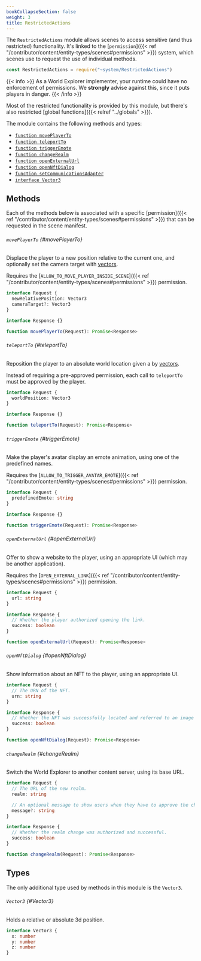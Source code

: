 ```yaml
---
bookCollapseSection: false
weight: 3
title: RestrictedActions
---
```


The `RestrictedActions` module allows scenes to access sensitive (and thus restricted) functionality. It's linked to the [`permission`]({{< ref "/contributor/content/entity-types/scenes#permissions" >}}) system, which scenes use to request the use of individual methods.

```ts
const RestrictedActions = require("~system/RestrictedActions")
```

{{< info >}}
As a World Explorer implementer, your runtime could have no enforcement of permissions. We **strongly** advise against this, since it puts players in danger.
{{< /info >}}

Most of the restricted functionality is provided by this module, but there's also restricted [global functions]({{< relref "../globals" >}}).

The module contains the following methods and types:

* [`function movePlayerTo`](#movePlayerTo)
* [`function teleportTo`](#teleportTo)
* [`function triggerEmote`](#triggerEmote)
* [`function changeRealm`](#changeRealm)
* [`function openExternalUrl`](#openExternalUrl)
* [`function openNftDialog`](#openNftDialog)
* [`function setCommunicationsAdapter`](#setCommunicationsAdapter)
* [`interface Vector3`](#Vector3)


## Methods

Each of the methods below is associated with a specific [permission]({{< ref "/contributor/content/entity-types/scenes#permissions" >}}) that can be requested in the scene manifest.

###### `movePlayerTo` {#movePlayerTo}

Displace the player to a new position relative to the current one, and optionally set the camera target with [vectors](#Vector3).

Requires the [`ALLOW_TO_MOVE_PLAYER_INSIDE_SCENE`]({{< ref "/contributor/content/entity-types/scenes#permissions" >}}) permission.

```ts
interface Request {
  newRelativePosition: Vector3
  cameraTarget?: Vector3
}

interface Response {}

function movePlayerTo(Request): Promise<Response>
```

###### `teleportTo` {#teleportTo}

Reposition the player to an absolute world location given a by [vectors](#Vector3).

Instead of requiring a pre-approved permission, each call to `teleportTo` must be approved by the player.

```ts
interface Request {
  worldPosition: Vector3
}

interface Response {}

function teleportTo(Request): Promise<Response>
```

###### `triggerEmote` {#triggerEmote}

Make the player's avatar display an emote animation, using one of the predefined names.

Requires the [`ALLOW_TO_TRIGGER_AVATAR_EMOTE`]({{< ref "/contributor/content/entity-types/scenes#permissions" >}}) permission.

```ts
interface Request {
  predefinedEmote: string
}

interface Response {}

function triggerEmote(Request): Promise<Response>
```

###### `openExternalUrl` {#openExternalUrl}

Offer to show a website to the player, using an appropriate UI (which may be another application).

Requires the [`OPEN_EXTERNAL_LINK`]({{< ref "/contributor/content/entity-types/scenes#permissions" >}}) permission.

```ts
interface Request {
  url: string
}

interface Response {
  // Whether the player authorized opening the link.
  success: boolean
}

function openExternalUrl(Request): Promise<Response>
```

###### `openNftDialog` {#openNftDialog}

Show information about an NFT to the player, using an appropriate UI.

```ts
interface Request {
  // The URN of the NFT.
  urn: string
}

interface Response {
  // Whether the NFT was successfully located and referred to an image or video.
  success: boolean
}

function openNftDialog(Request): Promise<Response>
```

###### `changeRealm` {#changeRealm}

Switch the World Explorer to another content server, using its base URL.

```ts
interface Request {
  // The URL of the new realm.
  realm: string

  // An optional message to show users when they have to approve the change.
  message?: string 
}

interface Response {
  // Whether the realm change was authorized and successful.
  success: boolean
}

function changeRealm(Request): Promise<Response>
```

## Types

The only additional type used by methods in this module is the `Vector3`.

###### `Vector3` {#Vector3}

Holds a relative or absolute 3d position.

```ts
interface Vector3 {
  x: number
  y: number
  z: number
}
```

<!--
## Pending

```ts
export function changeRealm(body: ChangeRealmRequest): Promise<SuccessResponse>;
export interface ChangeRealmRequest {
  realm: string;
  message?: string | undefined;
}

export function setCommunicationsAdapter(body: CommsAdapterRequest): Promise<SuccessResponse>;
export interface CommsAdapterRequest {
    connectionString: string;
}

export interface UnblockPointerRequest {
    }
```
-->